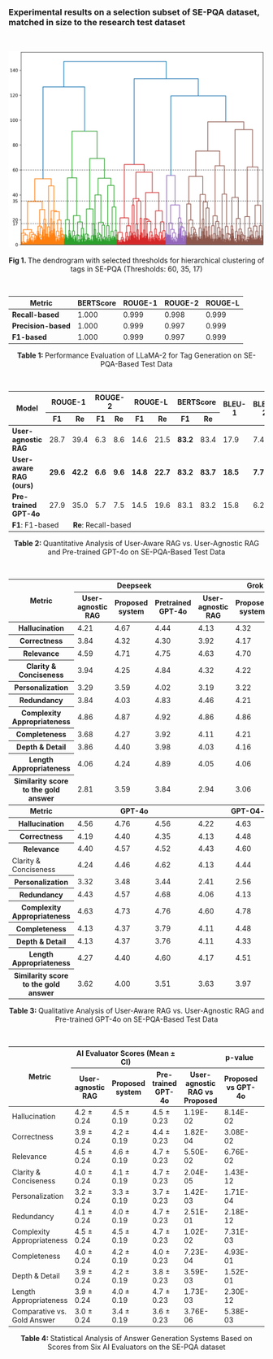 <h3>Experimental results on a selection subset of SE-PQA dataset, matched in size to the research test dataset </h3>

<br>
<p align="justify">
<p align="center"><img src="Dendrogram.png" width="550" alt="Clustering dendrogram"></p>
<p align="center"><b> Fig 1. </b> The dendrogram with selected thresholds for hierarchical clustering of tags in SE-PQA (Thresholds: 60, 35, 17)</p>  
<br>

<table border="0" cellspacing="0" cellpadding="6" align="center">
  <thead>
    <tr>
      <th>Metric</th>
      <th>BERTScore</th>
      <th>ROUGE-1</th>
      <th>ROUGE-2</th>
      <th>ROUGE-L</th>
    </tr>
  </thead>
  <tbody>
    <tr>
      <td><b>Recall-based</b></td>
      <td>1.000</td>
      <td>0.999</td>
      <td>0.998</td>
      <td>0.999</td>
    </tr>
    <tr>
      <td><b>Precision-based</b></td>
      <td>1.000</td>
      <td>0.999</td>
      <td>0.997</td>
      <td>0.999</td>
    </tr>
    <tr>
      <td><b>F1-based</b></td>
      <td>1.000</td>
      <td>0.999</td>
      <td>0.997</td>
      <td>0.999</td>
    </tr>
  </tbody>
</table>

<p align="center"><b> Table 1: </b> Performance Evaluation of LLaMA-2 for Tag Generation on SE-PQA-Based Test Data </p>

<br>
<table border="0" cellspacing="0" cellpadding="6" align= "center">
  <thead>
    <tr>
      <th rowspan="2">Model</th>
      <th colspan="2">ROUGE-1</th>
      <th colspan="2">ROUGE-2</th>
      <th colspan="2">ROUGE-L</th>
      <th colspan="2">BERTScore</th>
      <th rowspan="2">BLEU-1</th>
      <th rowspan="2">BLEU-2</th>
      <th rowspan="2">METEOR</th>
      <th rowspan="2">Perplexity</th>
    </tr>
    <tr>
      <th>F1</th><th>Re</th>
      <th>F1</th><th>Re</th>
      <th>F1</th><th>Re</th>
      <th>F1</th><th>Re</th>
    </tr>
  </thead>
  <tbody>
    <tr>
      <td><b>User-agnostic RAG</b></td>
      <td>28.7</td><td>39.4</td>
      <td>6.3</td><td>8.6</td>
      <td>14.6</td><td>21.5</td>
      <td><b>83.2</b></td><td>83.4</td>
      <td>17.9</td><td>7.4</td><td>18.5</td><td><b>31.00</b></td>
    </tr>
    <tr>
      <td><b>User-aware RAG (ours)</b></td>
      <td><b>29.6</b></td><td><b>42.2</b></td>
      <td><b>6.6</b></td><td><b>9.6</b></td>
      <td><b>14.8</b></td><td><b>22.7</b></td>
      <td><b>83.2</b></td><td><b>83.7</b></td>
      <td><b>18.5</b></td><td><b>7.7</b></td><td><b>19.1</b></td><td>32.30</td>
    </tr>
    <tr>
      <td><b>Pre-trained GPT-4o</b></td>
      <td>27.9</td><td>35.0</td>
      <td>5.7</td><td>7.5</td>
      <td>14.5</td><td>19.6</td>
      <td>83.1</td><td>83.2</td>
      <td>15.8</td><td>6.2</td><td>15.9</td><td>39.27</td>
    </tr>
      <tr>
          <td colspan="13"><b>F1</b>: F1-based  <b>Re</b>: Recall-based</td>
      </tr>
  </tbody>
</table>


<p align="center"><b> Table 2: </b> Quantitative Analysis of User-Aware RAG vs. User-Agnostic RAG and Pre-trained GPT-4o on SE-PQA-Based Test Data </p>

<br>
<table>
  <thead>
    <tr>
      <th rowspan="2">Metric</th>
      <th colspan="3">Deepseek</th>
      <th colspan="3">Grok</th>
      <th colspan="3">Qwen</th>
    </tr>
    <tr>
      <th> User-agnostic RAG</th>
      <th> Proposed system</th>
      <th> Pretrained GPT-4o</th>
      <th> User-agnostic RAG</th>
      <th> Proposed system</th>
      <th> Pretrained GPT-4o</th>
      <th> User-agnostic RAG</th>
      <th> Proposed system</th>
      <th> Pretrained GPT-4o</th>
    </tr>
  </thead>
  <tbody>
    <tr>
      <th>Hallucination</th>
      <td>4.21</td><td>4.67</td><td>4.44</td>
      <td>4.13</td><td>4.32</td><td>4.22</td>
      <td>4.13</td><td>4.46</td><td>4.49</td>
    </tr>
    <tr>
      <th>Correctness</th>
      <td>3.84</td><td>4.32</td><td>4.30</td>
      <td>3.92</td><td>4.17</td><td>4.24</td>
      <td>3.97</td><td>4.27</td><td>4.35</td>
    </tr>
    <tr>
      <th>Relevance</th>
      <td>4.59</td><td>4.71</td><td>4.75</td>
      <td>4.63</td><td>4.70</td><td>4.87</td>
      <td>4.35</td><td>4.51</td><td>4.71</td>
    </tr>
    <tr>
      <th>Clarity &amp; Conciseness</th>
      <td>3.94</td><td>4.25</td><td>4.84</td>
      <td>4.32</td><td>4.22</td><td>4.84</td>
      <td>3.73</td><td>4.33</td><td>4.68</td>
    </tr>
    <tr>
      <th>Personalization</th>
      <td>3.29</td><td>3.59</td><td>4.02</td>
      <td>3.19</td><td>3.22</td><td>3.43</td>
      <td>3.73</td><td>4.03</td><td>4.56</td>
    </tr>
    <tr>
      <th>Redundancy</th>
      <td>3.84</td><td>4.03</td><td>4.83</td>
      <td>4.46</td><td>4.21</td><td>4.94</td>
      <td>4.14</td><td>4.54</td><td>4.83</td>
    </tr>
    <tr>
      <th>Complexity Appropriateness</th>
      <td>4.86</td><td>4.87</td><td>4.92</td>
      <td>4.86</td><td>4.86</td><td>4.94</td>
      <td>4.25</td><td>4.52</td><td>4.70</td>
    </tr>
    <tr>
      <th>Completeness</th>
      <td>3.68</td><td>4.27</td><td>3.92</td>
      <td>4.11</td><td>4.21</td><td>4.17</td>
      <td>3.87</td><td>4.22</td><td>4.03</td>
    </tr>
    <tr>
      <th>Depth &amp; Detail</th>
      <td>3.86</td><td>4.40</td><td>3.98</td>
      <td>4.03</td><td>4.16</td><td>3.68</td>
      <td>3.75</td><td>4.16</td><td>4.02</td>
    </tr>
    <tr>
      <th>Length Appropriateness</th>
      <td>4.06</td><td>4.24</td><td>4.89</td>
      <td>4.05</td><td>4.06</td><td>4.89</td>
      <td>3.63</td><td>4.21</td><td>4.54</td>
    </tr>
    <tr>
      <th>Similarity score to the gold answer</th>
      <td>2.81</td><td>3.59</td><td>3.84</td>
      <td>2.94</td><td>3.06</td><td>3.29</td>
      <td>2.76</td><td>3.19</td><td>3.65</td>
    </tr>
  </tbody>
  <thead>
    <tr>
      <th rowspan="2">Metric</th>
      <th colspan="3">GPT-4o</th>
      <th colspan="3">GPT-O4-mini</th>
      <th colspan="3">Claude</th>
    </tr>
  </thead>
  <tbody>
    <tr>
      <th>Hallucination</th>
      <td>4.56</td><td>4.76</td><td>4.56</td>
      <td>4.22</td><td>4.63</td><td>4.65</td>
      <td>4.17</td><td>4.33</td><td>4.35</td>
    </tr>
    <tr>
      <th>Correctness</th>
      <td>4.19</td><td>4.40</td><td>4.35</td>
      <td>4.13</td><td>4.48</td><td>4.52</td>
      <td>3.78</td><td>3.97</td><td>4.27</td>
    </tr>
    <tr>
      <th>Relevance</th>
      <td>4.40</td><td>4.57</td><td>4.52</td>
      <td>4.43</td><td>4.60</td><td>4.71</td>
      <td>4.35</td><td>4.40</td><td>4.70</td>
    </tr>
    <tr>
      <td>Clarity &amp; Conciseness</td>
      <td>4.24</td><td>4.46</td><td>4.62</td>
      <td>4.13</td><td>4.44</td><td>4.71</td>
      <td>3.46</td><td>3.44</td><td>4.44</td>
    </tr>
    <tr>
      <th>Personalization</th>
      <td>3.32</td><td>3.48</td><td>3.44</td>
      <td>2.41</td><td>2.56</td><td>2.67</td>
      <td>2.97</td><td>3.05</td><td>3.41</td>
    </tr>
    <tr>
      <th>Redundancy</th>
      <td>4.43</td><td>4.57</td><td>4.68</td>
      <td>4.06</td><td>4.13</td><td>4.75</td>
      <td>3.44</td><td>3.17</td><td>4.32</td>
    </tr>
    <tr>
      <th>Complexity Appropriateness</th>
      <td>4.63</td><td>4.73</td><td>4.76</td>
      <td>4.60</td><td>4.78</td><td>4.89</td>
      <td>3.62</td><td>3.65</td><td>4.06</td>
    </tr>
    <tr>
      <th>Completeness</th>
      <td>4.13</td><td>4.37</td><td>3.79</td>
      <td>4.11</td><td>4.48</td><td>3.97</td>
      <td>3.89</td><td>4.03</td><td>3.95</td>
    </tr>
    <tr>
      <th>Depth &amp; Detail</th>
      <td>4.13</td><td>4.37</td><td>3.76</td>
      <td>4.11</td><td>4.33</td><td>3.75</td>
      <td>3.83</td><td>3.92</td><td>3.43</td>
    </tr>
    <tr>
      <th>Length Appropriateness</th>
      <td>4.27</td><td>4.40</td><td>4.60</td>
      <td>4.17</td><td>4.51</td><td>4.84</td>
      <td>3.32</td><td>3.16</td><td>4.44</td>
    </tr>
    <tr>
      <th>Similarity score to the gold answer</th>
      <td>3.62</td><td>4.00</td><td>3.51</td>
      <td>3.63</td><td>3.97</td><td>3.71</td>
      <td>2.52</td><td>2.65</td><td>3.27</td>
    </tr>

  </tbody>
</table>

<p align="center"><b> Table 3: </b> Qualitative Analysis of User-Aware RAG vs. User-Agnostic RAG and Pre-trained GPT-4o on SE-PQA-Based Test Data </p>

<br>
<table border="0" cellspacing="0" cellpadding="6" align="center">
  <thead>
    <tr>
      <th rowspan="2">Metric</th>
      <th colspan="3">AI Evaluator Scores (Mean ± CI)</th>
      <th colspan="3">p-value</th>
    </tr>
    <tr>
      <th>User-agnostic RAG</th>
      <th>Proposed system</th>
      <th>Pre-trained GPT-4o</th>
      <th>User-agnostic RAG vs Proposed</th>
      <th>Proposed vs GPT-4o</th>
      <th>User-agnostic RAG vs GPT-4o</th>
    </tr>
  </thead>
  <tbody>
    <tr>
      <td>Hallucination</td>
      <td>4.2 &plusmn; 0.24</td>
      <td>4.5 &plusmn; 0.19</td>
      <td>4.5 &plusmn; 0.23</td>
      <td>1.19E-02</td>
      <td>8.14E-02</td>
      <td>2.60E-01</td>
    </tr>
    <tr>
      <td>Correctness</td>
      <td>3.9 &plusmn; 0.24</td>
      <td>4.2 &plusmn; 0.19</td>
      <td>4.4 &plusmn; 0.23</td>
      <td>1.82E-04</td>
      <td>3.08E-02</td>
      <td>3.54E-01</td>
    </tr>
    <tr>
      <td>Relevance</td>
      <td>4.5 &plusmn; 0.24</td>
      <td>4.6 &plusmn; 0.19</td>
      <td>4.7 &plusmn; 0.23</td>
      <td>5.50E-02</td>
      <td>6.76E-02</td>
      <td>2.14E-01</td>
    </tr>
    <tr>
      <td>Clarity &amp; Conciseness</td>
      <td>4.0 &plusmn; 0.24</td>
      <td>4.1 &plusmn; 0.19</td>
      <td>4.7 &plusmn; 0.23</td>
      <td>2.04E-05</td>
      <td>1.43E-12</td>
      <td>5.34E-08</td>
    </tr>
    <tr>
      <td>Personalization</td>
      <td>3.2 &plusmn; 0.24</td>
      <td>3.3 &plusmn; 0.19</td>
      <td>3.7 &plusmn; 0.23</td>
      <td>1.42E-03</td>
      <td>1.71E-04</td>
      <td>1.04E-02</td>
    </tr>
    <tr>
      <td>Redundancy</td>
      <td>4.1 &plusmn; 0.24</td>
      <td>4.0 &plusmn; 0.19</td>
      <td>4.7 &plusmn; 0.23</td>
      <td>2.51E-01</td>
      <td>2.18E-12</td>
      <td>1.34E-12</td>
    </tr>
    <tr>
      <td>Complexity Appropriateness</td>
      <td>4.5 &plusmn; 0.24</td>
      <td>4.5 &plusmn; 0.19</td>
      <td>4.7 &plusmn; 0.23</td>
      <td>1.02E-02</td>
      <td>7.31E-03</td>
      <td>4.31E-02</td>
    </tr>
    <tr>
      <td>Completeness</td>
      <td>4.0 &plusmn; 0.24</td>
      <td>4.2 &plusmn; 0.19</td>
      <td>4.0 &plusmn; 0.23</td>
      <td>7.23E-04</td>
      <td>4.93E-01</td>
      <td>4.82E-02</td>
    </tr>
    <tr>
      <td>Depth &amp; Detail</td>
      <td>3.9 &plusmn; 0.24</td>
      <td>4.2 &plusmn; 0.19</td>
      <td>3.8 &plusmn; 0.23</td>
      <td>3.59E-03</td>
      <td>1.52E-01</td>
      <td>4.45E-03</td>
    </tr>
    <tr>
      <td>Length Appropriateness</td>
      <td>3.9 &plusmn; 0.24</td>
      <td>4.0 &plusmn; 0.19</td>
      <td>4.7 &plusmn; 0.23</td>
      <td>1.73E-03</td>
      <td>2.30E-12</td>
      <td>7.88E-09</td>
    </tr>
    <tr>
      <td>Comparative vs. Gold Answer</td>
      <td>3.0 &plusmn; 0.24</td>
      <td>3.4 &plusmn; 0.19</td>
      <td>3.6 &plusmn; 0.23</td>
      <td>3.76E-06</td>
      <td>5.38E-03</td>
      <td>2.51E-01</td>
    </tr>
  </tbody>
</table>

<p align="center"><b> Table 4: </b>Statistical Analysis of Answer Generation Systems Based on Scores from Six AI Evaluators on the SE-PQA dataset</p>

</p>
